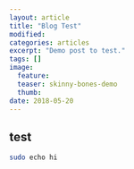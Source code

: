 ```yaml
---
layout: article
title: "Blog Test"
modified:
categories: articles
excerpt: "Demo post to test."
tags: []
image:
  feature:
  teaser: skinny-bones-demo
  thumb:
date: 2018-05-20
---
```


## test
```sh
sudo echo hi
```
